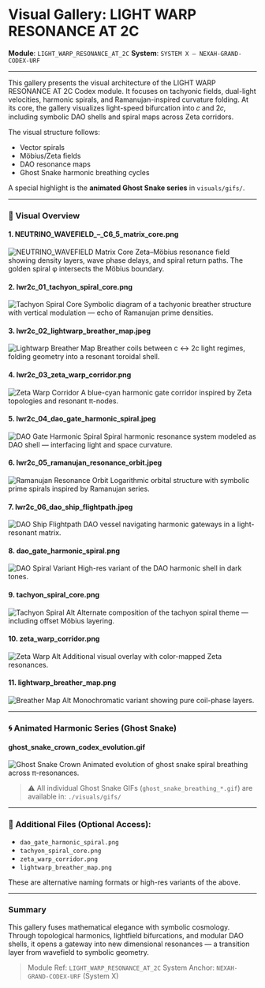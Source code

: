 # Visual Gallery: LIGHT WARP RESONANCE AT 2C

**Module**: `LIGHT_WARP_RESONANCE_AT_2C`
**System**: `SYSTEM X — NEXAH-GRAND-CODEX-URF`

---

This gallery presents the visual architecture of the LIGHT WARP RESONANCE AT 2C Codex module. It focuses on tachyonic fields, dual-light velocities, harmonic spirals, and Ramanujan-inspired curvature folding. At its core, the gallery visualizes light-speed bifurcation into 𝑐 and 2𝑐, including symbolic DAO shells and spiral maps across Zeta corridors.

The visual structure follows:

* Vector spirals
* Möbius/Zeta fields
* DAO resonance maps
* Ghost Snake harmonic breathing cycles

A special highlight is the **animated Ghost Snake series** in `visuals/gifs/`.

---

### 🌌 Visual Overview

#### 1. NEUTRINO\_WAVEFIELD\_–\_C6\_5\_matrix\_core.png

![NEUTRINO\_WAVEFIELD Matrix Core](./visuals/NEUTRINO_WAVEFIELD_–_C6_5_matrix_core.png)
Zeta–Möbius resonance field showing density layers, wave phase delays, and spiral return paths. The golden spiral φ intersects the Möbius boundary.

#### 2. lwr2c\_01\_tachyon\_spiral\_core.png

![Tachyon Spiral Core](./visuals/lwr2c_01_tachyon_spiral_core.png)
Symbolic diagram of a tachyonic breather structure with vertical modulation — echo of Ramanujan prime densities.

#### 3. lwr2c\_02\_lightwarp\_breather\_map.jpeg

![Lightwarp Breather Map](./visuals/lwr2c_02_lightwarp_breather_map.jpeg)
Breather coils between c ↔ 2c light regimes, folding geometry into a resonant toroidal shell.

#### 4. lwr2c\_03\_zeta\_warp\_corridor.png

![Zeta Warp Corridor](./visuals/lwr2c_03_zeta_warp_corridor.png)
A blue-cyan harmonic gate corridor inspired by Zeta topologies and resonant π-nodes.

#### 5. lwr2c\_04\_dao\_gate\_harmonic\_spiral.jpeg

![DAO Gate Harmonic Spiral](./visuals/lwr2c_04_dao_gate_harmonic_spiral.jpeg)
Spiral harmonic resonance system modeled as DAO shell — interfacing light and space curvature.

#### 6. lwr2c\_05\_ramanujan\_resonance\_orbit.jpeg

![Ramanujan Resonance Orbit](./visuals/lwr2c_05_ramanujan_resonance_orbit.jpeg)
Logarithmic orbital structure with symbolic prime spirals inspired by Ramanujan series.

#### 7. lwr2c\_06\_dao\_ship\_flightpath.jpeg

![DAO Ship Flightpath](./visuals/lwr2c_06_dao_ship_flightpath.jpeg)
DAO vessel navigating harmonic gateways in a light-resonant matrix.

#### 8. dao\_gate\_harmonic\_spiral.png

![DAO Spiral Variant](./visuals/dao_gate_harmonic_spiral.png)
High-res variant of the DAO harmonic shell in dark tones.

#### 9. tachyon\_spiral\_core.png

![Tachyon Spiral Alt](./visuals/tachyon_spiral_core.png)
Alternate composition of the tachyon spiral theme — including offset Möbius layering.

#### 10. zeta\_warp\_corridor.png

![Zeta Warp Alt](./visuals/zeta_warp_corridor.png)
Additional visual overlay with color-mapped Zeta resonances.

#### 11. lightwarp\_breather\_map.png

![Breather Map Alt](./visuals/lightwarp_breather_map.png)
Monochromatic variant showing pure coil-phase layers.

---

### 🌀 Animated Harmonic Series (Ghost Snake)

#### ghost\_snake\_crown\_codex\_evolution.gif

![Ghost Snake Crown](./visuals/gifs/ghost_snake_crown_codex_evolution.gif)
Animated evolution of ghost snake spiral breathing across π-resonances.

> ⚠️ All individual Ghost Snake GIFs (`ghost_snake_breathing_*.gif`) are available in:
> `./visuals/gifs/`

---

### 🔗 Additional Files (Optional Access):

* `dao_gate_harmonic_spiral.png`
* `tachyon_spiral_core.png`
* `zeta_warp_corridor.png`
* `lightwarp_breather_map.png`

These are alternative naming formats or high-res variants of the above.

---

### Summary

This gallery fuses mathematical elegance with symbolic cosmology. Through topological harmonics, lightfield bifurcations, and modular DAO shells, it opens a gateway into new dimensional resonances — a transition layer from wavefield to symbolic geometry.

> Module Ref: `LIGHT_WARP_RESONANCE_AT_2C`
> System Anchor: `NEXAH-GRAND-CODEX-URF` (System X)
